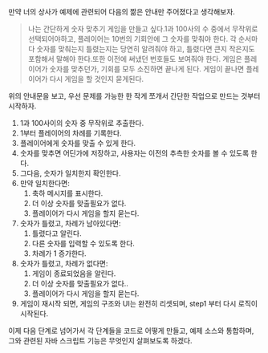 만약 너의 상사가 예제에 관련되어 다음의 짦은 안내만 주어졌다고 생각해보자.

> 나는 간단하게 숫자 맞추기 게임을 만들고 싶다.1과 100사의 수 중에서 무작위로 선택되어야하고, 플레이어는 10번의 기회안에 그 숫자를 맞춰야 한다. 각 순서마다 숫자를 맞춰는지 틀렸는지는 당연히 알려줘야 하고, 틀렸다면 큰지 작은지도 포함해서 말해야 한다.또한 이전에 써냈던 번호들도 보여줘야 한다. 게임은 플레이어가 숫자를 맞추던가, 기회를 모두 소진하면 끝나게 된다. 게임이 끝나면 플레이어가 다시 게임을 할 것인지 묻게된다.

위의 안내문을 보고, 우선 문제를 가능한 한 작게 쪼개서 간단한 작업으로 만드는 것부터 시작하자.

1. 1과 100사이의 숫자 중 무작위로 추출한다.
2. 1부터 플레이어의 차례를 기록한다.
3. 플레이어에게 숫자를 맞출 수 있게 한다.
4. 숫자를 맞추면 어딘가에 저장하고, 사용자는 이전의 추측한 숫자를 볼 수 있도록 한다.
5. 그다음, 숫자가 일치한지 확인한다.
6. 만약 일치한다면:
   1. 축하 메시지를 표시한다.
   2. 더 이상 숫자를 맞출필요가 없다.
   3. 플레이어가 다시 게임을 할지 묻는다.
7. 숫자가 틀렸고, 차례가 남아있다면:
   1. 틀렸다고 알린다.
   2. 다른 숫자를 입력할 수 있도록 한다.
   3. 차례가 1 증가한다.
8. 숫자가 틀렸고, 차례가 없다면:
   1. 게임이 종료되었음을 알린다.
   2. 더 이상 숫자를 맞출필요가 없다..
   3. 플레이어가 다시 게임을 할지 묻는다.
9. 게임이 재시작 되면, 게임의 구조와 UI는 완전히 리셋되며, step1 부터 다시 로직이 시작된다.

이제 다음 단계로 넘어가서 각 단계들을 코드로 어떻게 만들고, 예제 소스와 통합하며, 그와 관련된 자바 스크립트 기능은 무엇인지 살펴보도록 하겠다.